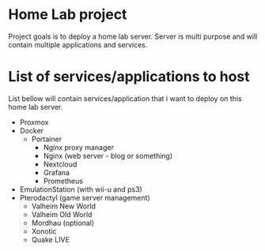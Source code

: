 # Home Lab project

Project goals is to deploy a home lab server. Server is multi purpose and will contain multiple applications and services.

# List of services/applications to host

List bellow will contain services/application that i want to deploy on this home lab server.

- Proxmox
- Docker
  - Portainer
    - Nginx proxy manager
    - Nginx (web server - blog or something)
    - Nextcloud
    - Grafana
    - Prometheus
- EmulationStation (with wii-u and ps3)
- Pterodactyl (game server management)
  - Valheim New World
  - Valheim Old World
  - Mordhau (optional)
  - Xonotic
  - Quake LIVE